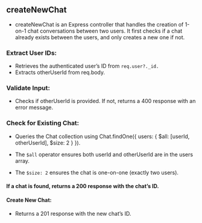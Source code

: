 ## createNewChat
- createNewChat is an Express controller that handles the creation of 1-on-1 chat conversations between two users. It first checks if a chat already exists between the users, and only creates a new one if not.

### Extract User IDs:
- Retrieves the authenticated user’s ID from `req.user?._id.`
- Extracts otherUserId from req.body.



### Validate Input:

- Checks if otherUserId is provided. If not, returns a 400 response with an error message.

### Check for Existing Chat:

- Queries the Chat collection using Chat.findOne({ users: { $all: [userId, otherUserId], $size: 2 } }).


- The `$all` operator ensures both userId and otherUserId are in the users array.


- The `$size: 2` ensures the chat is one-on-one (exactly two users).


#### If a chat is found, returns a 200 response with the chat’s ID.


#### Create New Chat:

- Returns a 201 response with the new chat’s ID.